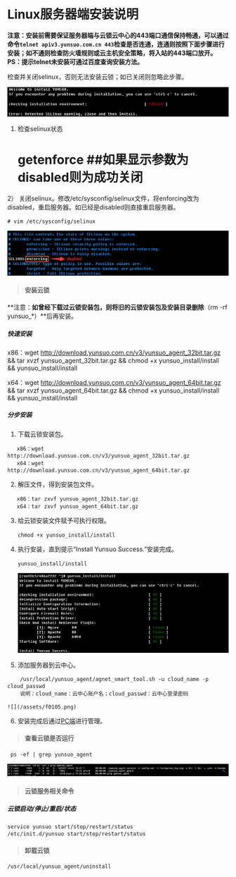 # Linux服务器端安装说明
**注意：安装前需要保证服务器端与云锁云中心的443端口通信保持畅通，可以通过命令`telnet apiv3.yunsuo.com.cn 443`检查是否连通，连通则按照下面步骤进行安装；如不通则检查防火墙规则或云主机安全策略，将入站的443端口放开。PS：提示telnet未安装可通过百度查询安装方法。**

检查并关闭selinux，否则无法安装云锁；如已关闭则忽略此步骤。

![](/assets/Linux_install_0.png)

1) 检查selinux状态
    
    # getenforce ##如果显示参数为disabled则为成功关闭
    
2） 关闭selinux。修改/etc/sysconfig/selinux文件，将enforcing改为disabled，重启服务器。如已经是disabled则直接重启服务器。
    
    # vim /etc/sysconfig/selinux

![](/assets/Linux_install_1.png)

>#### 安装云锁

**注意：**如曾经下载过云锁安装包，则将旧的云锁安装包及安装目录删除**（rm -rf yunsuo_*）**后再安装。

##### 快速安装

x86：wget http://download.yunsuo.com.cn/v3/yunsuo_agent_32bit.tar.gz && tar xvzf yunsuo_agent_32bit.tar.gz && chmod +x yunsuo_install/install && yunsuo_install/install

x64：wget http://download.yunsuo.com.cn/v3/yunsuo_agent_64bit.tar.gz && tar xvzf yunsuo_agent_64bit.tar.gz && chmod +x yunsuo_install/install && yunsuo_install/install

##### 分步安装

1. 下载云锁安装包。
```     
   x86：wget http://download.yunsuo.com.cn/v3/yunsuo_agent_32bit.tar.gz
   x64：wget http://download.yunsuo.com.cn/v3/yunsuo_agent_64bit.tar.gz
```
2. 解压文件，得到安装包文件。
```
   x86：tar zxvf yunsuo_agent_32bit.tar.gz     
   x64：tar zxvf yunsuo_agent_64bit.tar.gz
```    
3. 给云锁安装文件赋予可执行权限。

   `chmod +x yunsuo_install/install`

4. 执行安装，直到提示“Install Yunsuo Success.”安装完成。
    
    `yunsuo_install/install`
 
    ![](/assets/Linux_install_2.png)
 
5. 添加服务器到云中心。
```
    /usr/local/yunsuo_agent/agnet_smart_tool.sh -u cloud_name -p cloud_passwd
    说明：cloud_name：云中心账户名；cloud_passwd：云中心登录密码
```    
    ![](/assets/f0105.png)

6. 安装完成后通过[PC端](http://help.yunsuo.com.cn/guide/PC_inst.html)进行管理。

>#### 查看云锁是否运行
   
     ps -ef | grep yunsuo_agent

![](/assets/Linux_install_3.png)
>#### 云锁服务相关命令 

##### 云锁启动/停止/重启/状态

    service yunsuo start/stop/restart/status
    /etc/init.d/yunsuo start/stop/restart/status

>#### 卸载云锁

    /usr/local/yunsuo_agent/uninstall